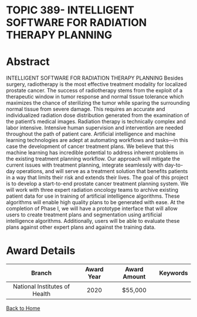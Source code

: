 
TOPIC 389- INTELLIGENT SOFTWARE FOR RADIATION THERAPY PLANNING
==============================================================

# Abstract


INTELLIGENT SOFTWARE FOR RADIATION THERAPY PLANNING Besides surgery, radiotherapy is the most effective treatment modality for localized prostate cancer. The success of radiotherapy stems from the exploit of a therapeutic window in tumor response and normal tissue tolerance which maximizes the chance of sterilizing the tumor while sparing the surrounding normal tissue from severe damage. This requires an accurate and individualized radiation dose distribution generated from the examination of the patient’s medical images. Radiation therapy is technically complex and labor intensive. Intensive human supervision and intervention are needed throughout the path of patient care. Artificial intelligence and machine learning technologies are adept at automating workflows and tasks—in this case the development of cancer treatment plans. We believe that this machine learning has incredible potential to address inherent problems in the existing treatment planning workflow. Our approach will mitigate the current issues with treatment planning, integrate seamlessly with day-to-day operations, and will serve as a treatment solution that benefits patients in a way that limits their risk and extends their lives. The goal of this project is to develop a start-to-end prostate cancer treatment planning system. We will work with three expert radiation oncology teams to archive existing patient data for use in training of artificial intelligence algorithms. These algorithms will enable high quality plans to be generated with ease. At the completion of Phase I, we will have a prototype interface that will allow users to create treatment plans and segmentation using artificial intelligence algorithms. Additionally, users will be able to evaluate these plans against other expert plans and against the training data.  

# Award Details

|Branch|Award Year|Award Amount|Keywords|
| :---: | :---: | :---: | :---: |
|National Institutes of Health|2020|$55,000||
  
  


[Back to Home](https://github.com/chrischow/dod_sbir_awards#912)